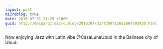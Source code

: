 ```yaml
---
layout: post
microblog: true
date: 2016-07-31 21:25 +1000
guid: http://desparoz.micro.blog/2016/07/31/t759711681664593920.html
---
```

Now enjoying Jazz with Latin vibe @CasaLunaUbud in the Balinese city of Ubud.
